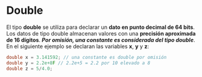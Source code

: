 # Double

El tipo **double** se utiliza para declarar un **dato en punto decimal de 64 bits**. Los datos de tipo double almacenan valores con una **precisión aproximada de 16 dígitos**. ***Por omisión, una constante es considerada del tipo double***. En el siguiente ejemplo se declaran las variables **x**, **y** y **z**:

```c
double x = 3.141592; // una constante es double por omisión
double y = 2.2e+8F // 2.2e+5 = 2.2 por 10 elevado a 8
double z = 5/4.0;
```
<!--stackedit_data:
eyJoaXN0b3J5IjpbLTE1MTYwNjIxNzRdfQ==
-->